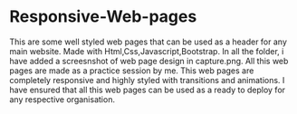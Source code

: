 # Responsive-Web-pages
This are some well styled web pages that can be used as a header for any main website. Made with Html,Css,Javascript,Bootstrap.
In all the folder, i have added a screesnshot of web page design in capture.png. All this web pages are made as a practice session by me.
This web pages are completely responsive and highly styled with transitions and animations. I have ensured that all this web pages can be used as a ready to deploy for any respective organisation. 
